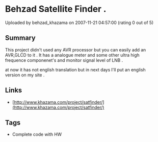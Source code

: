 # Behzad Satellite Finder .

Uploaded by behzad_khazama on 2007-11-21 04:57:00 (rating 0 out of 5)

## Summary

This project didn't used any AVR processor but you can easily add an AVR,GLCD to it . It has a analogue meter and some other ultra high frequence componenet's and monitor signal level of LNB .  

at now it has not english translation but in next days I'll put an english version on my site .

## Links

- [http://www.khazama.com/project/satfinder/](http://www.khazama.com/project/satfinder/)

## Tags

- Complete code with HW
